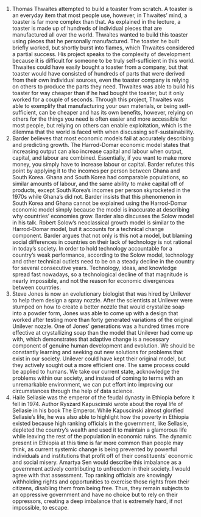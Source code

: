 1. Thomas Thwaites attempted to build a toaster from scratch. A toaster is an everyday item that most people use, however, in Thwaites’ mind, a toaster is far more complex than that. As explained in the lecture, a toaster is made up of hundreds of individual pieces that are manufactured all over the world. Thwaites wanted to build this toaster using pieces that he personally manufactured. The toaster he built briefly worked, but shortly burst into flames, which Thwaites considered a partial success. His project speaks to the complexity of development because it is difficult for someone to be truly self-sufficient in this world. Thwaites could have easily bought a toaster from a company, but that toaster would have consisted of hundreds of parts that were derived from their own individual sources, even the toaster company is relying on others to produce the parts they need.  Thwaites was able to build his toaster for way cheaper than if he had bought the toaster, but it only worked for a couple of seconds. Through this project, Thwaites was able to exemplify that manufacturing your own materials, or being self-sufficient, can be cheaper and has its own benefits, however, relying on others for the things you need is often easier and more accessible for most people, but relying on others can enable exploitation, which is the dilemma that the world is faced with when discussing self-sustainability.  
2. Barder believes that most economic models fail at accurately describing and predicting growth. The Harrod-Domar economic model states that increasing output can also increase capital and labour when output, capital, and labour are combined. Essentially, if you want to make more money, you simply have to increase labour or capital. Barder refutes this point by applying it to the incomes per person between Ghana and South Korea. Ghana and South Korea had comparable populations, so similar amounts of labour, and the same ability to make capital off of products, except South Korea’s incomes per person skyrocketed in the 1970s while Ghana’s did not. Barder insists that this phenomenon in South Korea and Ghana cannot be explained using the Harrod-Domar economic model simply because the model is inaccurate at describing why countries’ economies grow. Barder also discusses the Solow model in his talk. Robert Solow’s neoclassical growth model is similar to the Harrod-Domar model, but it accounts for a technical change component. Barder argues that not only is this not a model, but blaming social differences in countries on their lack of technology is not rational in today’s society. In order to hold technology accountable for a country’s weak performance, according to the Solow model, technology and other technical outlets need to be on a steady decline in the country for several consecutive years. Technology, ideas, and knowledge spread fast nowadays, so a technological decline of that magnitude is nearly impossible, and not the reason for economic divergences between countries.   
3. Steve Jones is now an evolutionary biologist that was hired by Unilever to help them design a spray nozzle. After the scientists at Unilever were stumped on how to create a better nozzle that would crystalize soap into a powder form, Jones was able to come up with a design that worked after testing more than forty generated variations of the original Unilever nozzle. One of Jones’ generations was a hundred times more effective at crystallizing soap than the model that Unilever had come up with, which demonstrates that adaptive change is a necessary component of genuine human development and evolution. We should be constantly learning and seeking out new solutions for problems that exist in our society. Unilever could have kept their original model, but they actively sought out a more efficient one. The same process could be applied to humans. We take our current state, acknowledge the problems within our society, and instead of coming to terms with an unremarkable environment, we can put effort into improving our circumstances through the help of data science.   
4. Haile Sellasie was the emperor of the feudal dynasty in Ethiopia before it fell in 1974. Author Ryszard Kapuscinski wrote about the royal life of Sellasie in his book The Emperor. While Kapuscinski almost glorified Sellasie’s life, he was also able to highlight how the poverty in Ethiopia existed because high ranking officials in the government, like Sellasie, depleted the country’s wealth and used it to maintain a glamorous life while leaving the rest of the population in economic ruins. The dynamic present in Ethiopia at this time is far more common than people may think, as current systemic change is being prevented by powerful individuals and institutions that profit off of their constituents’ economic and social misery. Amartya Sen would describe this imbalance as a government actively contributing to unfreedom in their society. I would agree with that assessment. Top ranking officials are knowingly withholding rights and opportunities to exercise those rights from their citizens, disabling them from being free. Thus, they remain subjects to an oppressive government and have no choice but to rely on their oppressors, creating a deep imbalance that is extremely hard, if not impossible, to escape.   
